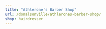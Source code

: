 ```yaml
---
title: "Athlerone's Barber Shop"
url: /donalsonville/athlerones-barber-shop/
shop: hairdresser
---
```


